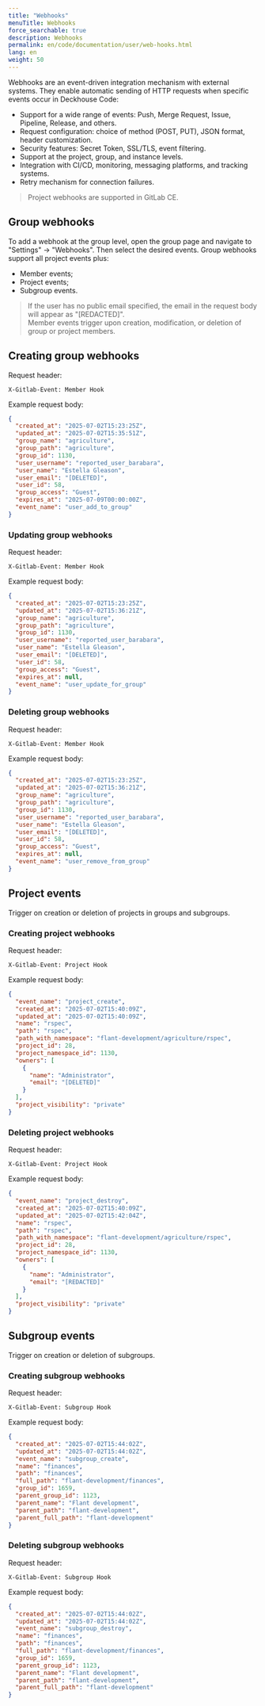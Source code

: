 ```yaml
---
title: "Webhooks"
menuTitle: Webhooks
force_searchable: true
description: Webhooks
permalink: en/code/documentation/user/web-hooks.html
lang: en
weight: 50
---
```


Webhooks are an event-driven integration mechanism with external systems. They enable automatic sending of HTTP requests when specific events occur in Deckhouse Code:

- Support for a wide range of events: Push, Merge Request, Issue, Pipeline, Release, and others.
- Request configuration: choice of method (POST, PUT), JSON format, header customization.
- Security features: Secret Token, SSL/TLS, event filtering.
- Support at the project, group, and instance levels.
- Integration with CI/CD, monitoring, messaging platforms, and tracking systems.
- Retry mechanism for connection failures.

> Project webhooks are supported in GitLab CE.

## Group webhooks

To add a webhook at the group level, open the group page and navigate to "Settings" → "Webhooks". Then select the desired events. Group webhooks support all project events plus:

- Member events;
- Project events;
- Subgroup events.

> If the user has no public email specified, the email in the request body will appear as "[REDACTED]".  
> Member events trigger upon creation, modification, or deletion of group or project members.

## Creating group webhooks

Request header:

```console
X-Gitlab-Event: Member Hook
```

Example request body:

```json
{
  "created_at": "2025-07-02T15:23:25Z",
  "updated_at": "2025-07-02T15:35:51Z",
  "group_name": "agriculture",
  "group_path": "agriculture",
  "group_id": 1130,
  "user_username": "reported_user_barabara",
  "user_name": "Estella Gleason",
  "user_email": "[DELETED]",
  "user_id": 58,
  "group_access": "Guest",
  "expires_at": "2025-07-09T00:00:00Z",
  "event_name": "user_add_to_group"
}

```

### Updating group webhooks

Request header:

```text
X-Gitlab-Event: Member Hook
```

Example request body:

```json
{
  "created_at": "2025-07-02T15:23:25Z",
  "updated_at": "2025-07-02T15:36:21Z",
  "group_name": "agriculture",
  "group_path": "agriculture",
  "group_id": 1130,
  "user_username": "reported_user_barabara",
  "user_name": "Estella Gleason",
  "user_email": "[DELETED]",
  "user_id": 58,
  "group_access": "Guest",
  "expires_at": null,
  "event_name": "user_update_for_group"
}

```

### Deleting group webhooks

Request header:

```text
X-Gitlab-Event: Member Hook
```

Example request body:

```json
{
  "created_at": "2025-07-02T15:23:25Z",
  "updated_at": "2025-07-02T15:36:21Z",
  "group_name": "agriculture",
  "group_path": "agriculture",
  "group_id": 1130,
  "user_username": "reported_user_barabara",
  "user_name": "Estella Gleason",
  "user_email": "[DELETED]",
  "user_id": 58,
  "group_access": "Guest",
  "expires_at": null,
  "event_name": "user_remove_from_group"
}

```

## Project events

Trigger on creation or deletion of projects in groups and subgroups.

### Creating project webhooks

Request header:

```text
X-Gitlab-Event: Project Hook
```

Example request body:

```json
{
  "event_name": "project_create",
  "created_at": "2025-07-02T15:40:09Z",
  "updated_at": "2025-07-02T15:40:09Z",
  "name": "rspec",
  "path": "rspec",
  "path_with_namespace": "flant-development/agriculture/rspec",
  "project_id": 28,
  "project_namespace_id": 1130,
  "owners": [
    {
      "name": "Administrator",
      "email": "[DELETED]"
    }
  ],
  "project_visibility": "private"
}
```

### Deleting project webhooks

Request header:

```text
X-Gitlab-Event: Project Hook
```

Example request body:

```json
{
  "event_name": "project_destroy",
  "created_at": "2025-07-02T15:40:09Z",
  "updated_at": "2025-07-02T15:42:04Z",
  "name": "rspec",
  "path": "rspec",
  "path_with_namespace": "flant-development/agriculture/rspec",
  "project_id": 28,
  "project_namespace_id": 1130,
  "owners": [
    {
      "name": "Administrator",
      "email": "[REDACTED]"
    }
  ],
  "project_visibility": "private"
}
```

## Subgroup events

Trigger on creation or deletion of subgroups.

### Creating subgroup webhooks

Request header:

```text
X-Gitlab-Event: Subgroup Hook
```

Example request body:

```json
{
  "created_at": "2025-07-02T15:44:02Z",
  "updated_at": "2025-07-02T15:44:02Z",
  "event_name": "subgroup_create",
  "name": "finances",
  "path": "finances",
  "full_path": "flant-development/finances",
  "group_id": 1659,
  "parent_group_id": 1123,
  "parent_name": "Flant development",
  "parent_path": "flant-development",
  "parent_full_path": "flant-development"
}
```

### Deleting subgroup webhooks

Request header:

```text
X-Gitlab-Event: Subgroup Hook
```

Example request body:

```json
{
  "created_at": "2025-07-02T15:44:02Z",
  "updated_at": "2025-07-02T15:44:02Z",
  "event_name": "subgroup_destroy",
  "name": "finances",
  "path": "finances",
  "full_path": "flant-development/finances",
  "group_id": 1659,
  "parent_group_id": 1123,
  "parent_name": "Flant development",
  "parent_path": "flant-development",
  "parent_full_path": "flant-development"
}
```

